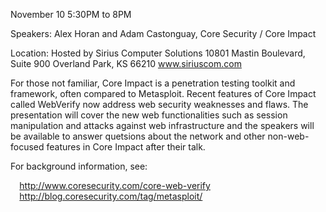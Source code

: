 November 10 5:30PM to 8PM

Speakers: Alex Horan and Adam Castonguay, Core Security / Core Impact

Location: Hosted by Sirius Computer Solutions 10801 Mastin Boulevard,
Suite 900 Overland Park, KS 66210 www.siriuscom.com

For those not familiar, Core Impact is a penetration testing toolkit and
framework, often compared to Metasploit. Recent features of Core Impact
called WebVerify now address web security weaknesses and flaws. The
presentation will cover the new web functionalities such as session
manipulation and attacks against web infrastructure and the speakers
will be available to answer quetsions about the network and other
non-web-focused features in Core Impact after their talk.

For background information, see:

`  `<http://www.coresecurity.com/core-web-verify>
`  `<http://blog.coresecurity.com/tag/metasploit/>